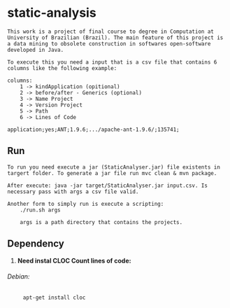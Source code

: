 # static-analysis   
	This work is a project of final course to degree in Computation at University of Brazilian (Brazil). The main feature of this project is a data mining to obsolete construction in softwares open-software developed in Java.

	To execute this you need a input that is a csv file that contains 6 columns like the following example:
	
	columns:
		1 -> kindApplication (opitional)
		2 -> before/after - Generics (optional)
		3 -> Name Project
		4 -> Version Project
		5 -> Path
		6 -> Lines of Code

	application;yes;ANT;1.9.6;.../apache-ant-1.9.6/;135741;



	
## Run
	To run you need execute a jar (StaticAnalyser.jar) file existents in targert folder. To generate a jar file run mvc clean & mvn package.
	
	After execute: java -jar target/StaticAnalyser.jar input.csv. Is necessary pass with args a csv file valid.

	Another form to simply run is execute a scripting: 
		./run.sh args
		
		args is a path directory that contains the projects.
	  	
		
 


## Dependency
  1. **Need instal CLOC Count lines of code:**   
###### Debian:   
         apt-get install cloc   
    
   
